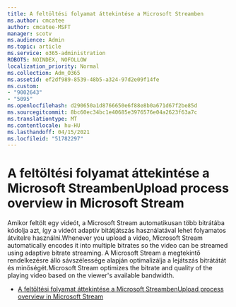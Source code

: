 ```yaml
---
title: A feltöltési folyamat áttekintése a Microsoft Streamben
ms.author: cmcatee
author: cmcatee-MSFT
manager: scotv
ms.audience: Admin
ms.topic: article
ms.service: o365-administration
ROBOTS: NOINDEX, NOFOLLOW
localization_priority: Normal
ms.collection: Adm_O365
ms.assetid: ef2df989-8539-48b5-a324-97d2e09f14fe
ms.custom:
- "9002643"
- "5095"
ms.openlocfilehash: d290650a1d8766650e6f88e8b0a671d67f2be85d
ms.sourcegitcommit: 8bc60ec34bc1e40685e3976576e04a2623f63a7c
ms.translationtype: MT
ms.contentlocale: hu-HU
ms.lasthandoff: 04/15/2021
ms.locfileid: "51782297"
---
```

# <a name="upload-process-overview-in-microsoft-stream"></a><span data-ttu-id="b996f-102">A feltöltési folyamat áttekintése a Microsoft Streamben</span><span class="sxs-lookup"><span data-stu-id="b996f-102">Upload process overview in Microsoft Stream</span></span>

<span data-ttu-id="b996f-103">Amikor feltölt egy videót, a Microsoft Stream automatikusan több bitrátába kódolja azt, így a videót adaptív bitátjátszás használatával lehet folyamatos átvitelre használni.</span><span class="sxs-lookup"><span data-stu-id="b996f-103">Whenever you upload a video, Microsoft Stream automatically encodes it into multiple bitrates so the video can be streamed using adaptive bitrate streaming.</span></span> <span data-ttu-id="b996f-104">A Microsoft Stream a megtekintő rendelkezésre álló sávszélessége alapján optimalizálja a lejátszás bitrátátát és minőségét.</span><span class="sxs-lookup"><span data-stu-id="b996f-104">Microsoft Stream optimizes the bitrate and quality of the playing video based on the viewer's available bandwidth.</span></span>

- [<span data-ttu-id="b996f-105">A feltöltési folyamat áttekintése a Microsoft Streamben</span><span class="sxs-lookup"><span data-stu-id="b996f-105">Upload process overview in Microsoft Stream</span></span>](https://docs.microsoft.com/stream/upload-process-overview)
